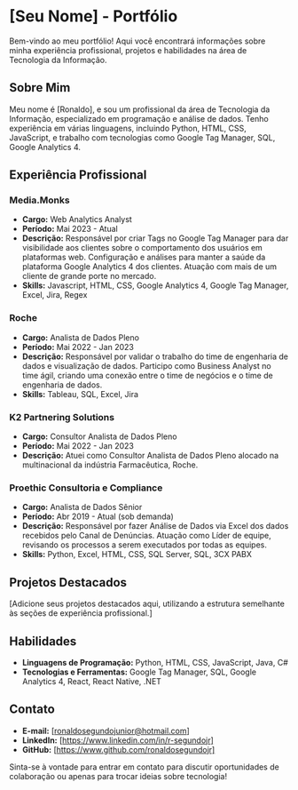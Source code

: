 # [Seu Nome] - Portfólio

Bem-vindo ao meu portfólio! Aqui você encontrará informações sobre minha experiência profissional, projetos e habilidades na área de Tecnologia da Informação.

## Sobre Mim

Meu nome é [Ronaldo], e sou um profissional da área de Tecnologia da Informação, especializado em programação e análise de dados. Tenho experiência em várias linguagens, incluindo Python, HTML, CSS, JavaScript, e trabalho com tecnologias como Google Tag Manager, SQL, Google Analytics 4.

## Experiência Profissional

### Media.Monks
- **Cargo:** Web Analytics Analyst
- **Período:** Mai 2023 - Atual
- **Descrição:**
  Responsável por criar Tags no Google Tag Manager para dar visibilidade aos clientes sobre o comportamento dos usuários em plataformas web. Configuração e análises para manter a saúde da plataforma Google Analytics 4 dos clientes. Atuação com mais de um cliente de grande porte no mercado.
- **Skills:**
  Javascript, HTML, CSS, Google Analytics 4, Google Tag Manager, Excel, Jira, Regex

### Roche
- **Cargo:** Analista de Dados Pleno
- **Período:** Mai 2022 - Jan 2023
- **Descrição:**
  Responsável por validar o trabalho do time de engenharia de dados e visualização de dados. Participo como Business Analyst no time ágil, criando uma conexão entre o time de negócios e o time de engenharia de dados.
- **Skills:**
  Tableau, SQL, Excel, Jira

### K2 Partnering Solutions
- **Cargo:** Consultor Analista de Dados Pleno
- **Período:** Mai 2022 - Jan 2023
- **Descrição:**
  Atuei como Consultor Analista de Dados Pleno alocado na multinacional da indústria Farmacêutica, Roche.

### Proethic Consultoria e Compliance
- **Cargo:** Analista de Dados Sênior
- **Período:** Abr 2019 - Atual (sob demanda)
- **Descrição:**
  Responsável por fazer Análise de Dados via Excel dos dados recebidos pelo Canal de Denúncias. Atuação como Líder de equipe, revisando os processos a serem executados por todas as equipes.
- **Skills:**
  Python, Excel, HTML, CSS, SQL Server, SQL, 3CX PABX

## Projetos Destacados

[Adicione seus projetos destacados aqui, utilizando a estrutura semelhante às seções de experiência profissional.]

## Habilidades

- **Linguagens de Programação:** Python, HTML, CSS, JavaScript, Java, C#
- **Tecnologias e Ferramentas:** Google Tag Manager, SQL, Google Analytics 4, React, React Native, .NET

## Contato

- **E-mail:** [ronaldosegundojunior@hotmail.com]
- **LinkedIn:** [https://www.linkedin.com/in/r-segundojr]
- **GitHub:** [https://www.github.com/ronaldosegundojr]

Sinta-se à vontade para entrar em contato para discutir oportunidades de colaboração ou apenas para trocar ideias sobre tecnologia!

